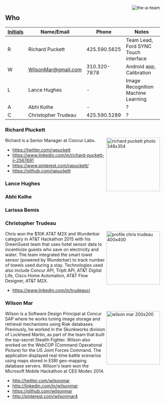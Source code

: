 <img align="right" alt="the-a-team" src="https://cloud.githubusercontent.com/assets/300046/12873773/6dfb4f6c-cd7b-11e5-9da6-1f5bf42b0987.jpg">

## Who

| <a href="https://github.com/wilsonmar/drones/blob/master/event-checklist.md">Initials</a> | Name/Email | Phone | Notes |
| -------- | ---------- | ----- | ----- |
| R | Richard Puckett | 425.590.5625 | Team Lead, Ford SYNC Touch interface |
| W | <a href="email:WilsonMar@gmail.com">WilsonMar@gmail.com</a> | 310.320-7878 | Android app, Calibration |
| L | Lance Hughes | - | Image Recognition Machine Learning |
| A | Abhi Kolhe | - | ? |
| C | Christopher Trudeau | 425.590.5289 | ? |

### Richard Pluckett
<img align="right" width="174" alt="richard puckett photo 348x354" src="https://cloud.githubusercontent.com/assets/300046/12874711/f3e73606-cd8d-11e5-8d7b-55a5f80c5f97.png">
Richard is a Senior Manager at Concur Labs.

   * https://twitter.com/rapuckett
   * https://www.linkedin.com/in/richard-puckett-ii-2567691
   * https://www.pinterest.com/rapuckett/
   * https://github.com/rapuckett

### Lance Hughes

### Abhi Kolhe

### Larissa Bemis

### Christopher Trudeau
<img align="right" alt="profile chris trudeau 400x400" width="174" src="https://cloud.githubusercontent.com/assets/300046/12895671/6edb231c-ce52-11e5-8b68-716fa407bbb0.jpg">
Chris won the $10K AT&T M2X and Wunderbar category in AT&T Hackathon 2015 with his GreenGuest team that uses hotel sensor data to incentivize guests who save on electricity and water. The team integrated the smart towel sensor (powered by Wunderbar) to track number of towels used during a stay. Technologies used also include Concur API, TripIt API, AT&T Digital Life, Cisco Home Automation, AT&T Flow Designer, AT&T M2X.

   * https://www.linkedin.com/in/trudeaucj

### Wilson Mar
<img align="right" alt="wilson mar 200x200" width="174"  src="https://cloud.githubusercontent.com/assets/300046/12874704/c5a2fbfe-cd8d-11e5-9b7b-1836d6c212d0.jpg">
Wilson is a Software Design Principal at Concur SAP where he works tuning image storage and retrieval mechanisms using Riak databases. 
Previously, he worked in the Skunkworks division of Lockheed Martin, 
as part of the team that built the top-secret Stealth Fighter.
Wilson also worked on the WebCOP (Command Operational Picture) for the US Joint Forces Command.
The application displayed real-time battle scenarios using maps stored in ESRI geo-mapping database servers. Wilson's team won the Microsoft Mobile Hackathon at CES Modev 2014.

   * http://twitter.com/wilsonmar
   * http://linkedin.com/in/wilsonmar
   * https://github.com/wilsonmar
   * http://pinterest.com/wilsonmar4
